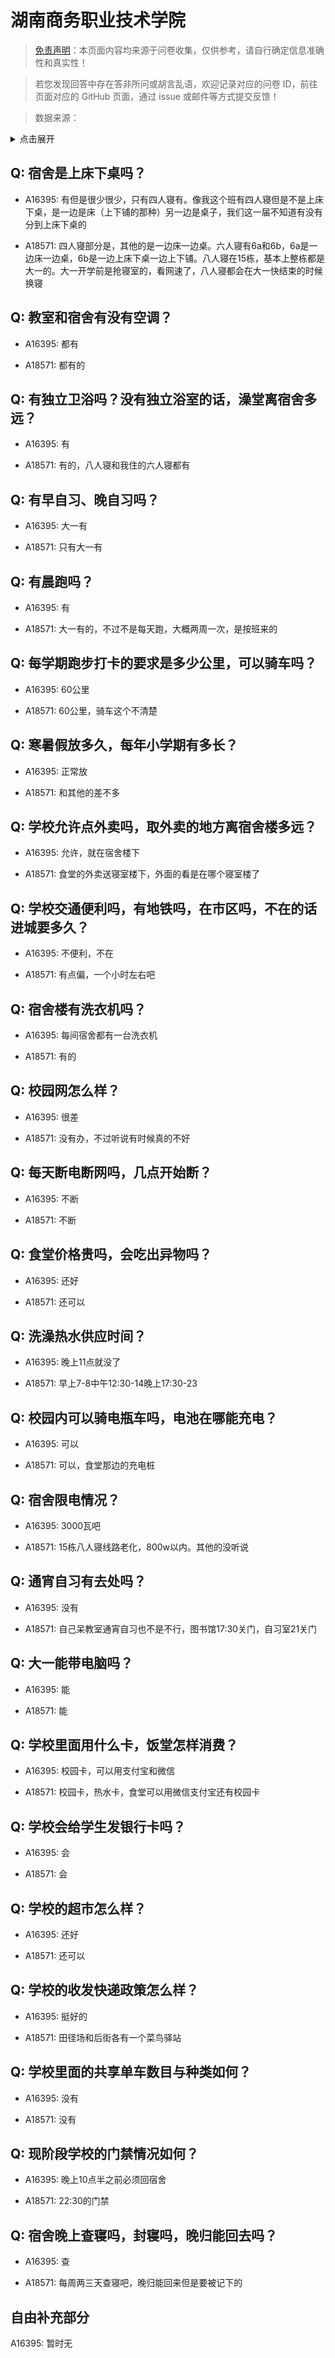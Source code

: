 # 湖南商务职业技术学院

> [免责声明](https://colleges.chat/#_3)：本页面内容均来源于问卷收集，仅供参考，请自行确定信息准确性和真实性！

> 若您发现回答中存在答非所问或胡言乱语，欢迎记录对应的问卷 ID，前往页面对应的 GitHub 页面，通过 issue 或邮件等方式提交反馈！

> 数据来源：

<details><summary>点击展开</summary>
<ul>
<li>A16395: 匿名 (2022 年 11 月)</li>
<li>A18571: 匿名 (2023 年 06 月)</li>
</ul>
</details>

## Q: 宿舍是上床下桌吗？

- A16395: 有但是很少很少，只有四人寝有。像我这个班有四人寝但是不是上床下桌，是一边是床（上下铺的那种）另一边是桌子，我们这一届不知道有没有分到上床下桌的

- A18571: 四人寝部分是，其他的是一边床一边桌。六人寝有6a和6b，6a是一边床一边桌，6b是一边上床下桌一边上下铺。八人寝在15栋，基本上整栋都是大一的。大一开学前是抢寝室的，看网速了，八人寝都会在大一快结束的时候换寝

## Q: 教室和宿舍有没有空调？

- A16395: 都有

- A18571: 都有的

## Q: 有独立卫浴吗？没有独立浴室的话，澡堂离宿舍多远？

- A16395: 有

- A18571: 有的，八人寝和我住的六人寝都有

## Q: 有早自习、晚自习吗？

- A16395: 大一有

- A18571: 只有大一有

## Q: 有晨跑吗？

- A16395: 有

- A18571: 大一有的，不过不是每天跑，大概两周一次，是按班来的

## Q: 每学期跑步打卡的要求是多少公里，可以骑车吗？

- A16395: 60公里

- A18571: 60公里，骑车这个不清楚

## Q: 寒暑假放多久，每年小学期有多长？

- A16395: 正常放

- A18571: 和其他的差不多

## Q: 学校允许点外卖吗，取外卖的地方离宿舍楼多远？

- A16395: 允许，就在宿舍楼下

- A18571: 食堂的外卖送寝室楼下，外面的看是在哪个寝室楼了

## Q: 学校交通便利吗，有地铁吗，在市区吗，不在的话进城要多久？

- A16395: 不便利，不在

- A18571: 有点偏，一个小时左右吧

## Q: 宿舍楼有洗衣机吗？

- A16395: 每间宿舍都有一台洗衣机

- A18571: 有的

## Q: 校园网怎么样？

- A16395: 很差

- A18571: 没有办，不过听说有时候真的不好

## Q: 每天断电断网吗，几点开始断？

- A16395: 不断

- A18571: 不断

## Q: 食堂价格贵吗，会吃出异物吗？

- A16395: 还好

- A18571: 还可以

## Q: 洗澡热水供应时间？

- A16395: 晚上11点就没了

- A18571: 早上7-8中午12:30-14晚上17:30-23

## Q: 校园内可以骑电瓶车吗，电池在哪能充电？

- A16395: 可以

- A18571: 可以，食堂那边的充电桩

## Q: 宿舍限电情况？

- A16395: 3000瓦吧

- A18571: 15栋八人寝线路老化，800w以内。其他的没听说

## Q: 通宵自习有去处吗？

- A16395: 没有

- A18571: 自己呆教室通宵自习也不是不行，图书馆17:30关门，自习室21关门

## Q: 大一能带电脑吗？

- A16395: 能

- A18571: 能

## Q: 学校里面用什么卡，饭堂怎样消费？

- A16395: 校园卡，可以用支付宝和微信

- A18571: 校园卡，热水卡，食堂可以用微信支付宝还有校园卡

## Q: 学校会给学生发银行卡吗？

- A16395: 会

- A18571: 会

## Q: 学校的超市怎么样？

- A16395: 还好

- A18571: 还可以

## Q: 学校的收发快递政策怎么样？

- A16395: 挺好的

- A18571: 田径场和后街各有一个菜鸟驿站

## Q: 学校里面的共享单车数目与种类如何？

- A16395: 没有

- A18571: 没有

## Q: 现阶段学校的门禁情况如何？

- A16395: 晚上10点半之前必须回宿舍

- A18571: 22:30的门禁

## Q: 宿舍晚上查寝吗，封寝吗，晚归能回去吗？

- A16395: 查

- A18571: 每周两三天查寝吧，晚归能回来但是要被记下的

## 自由补充部分

A16395: 暂时无